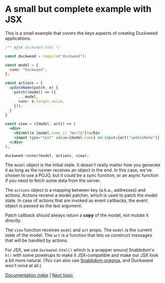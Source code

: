# A small but complete example with JSX

This is a small example that covers the keys aspects of creating Duckweed
applications.

```jsx
/** @jsx duckweed.html */

const duckweed = require("duckweed");

const model = {
  name: "Duckweed",
};

const actions = {
  updateName(patch, e) {
    patch((model) => ({
      ...model,
      name: e.target.value,
    }));
  }
}

const view = ({model, act}) => (
  <div>
    <h1>Hello {model.name || "World"}!</h1>
    <input type="text" value={model.name} on-input={act("updateName")} />
  </div>
);

duckweed.runner(model, actions, view);
```

The `model` object is the initial state. It doesn't really matter how you
generate it as long as the runner receives an object in the end. In this case,
we've chosen to use a POJO, but it could be a sync function, or an async
function if you need to fetch some data from the server.

The `actions` object is a mapping between key (a.k.a., addresses) and actions.
Actions receive a model patcher, which is used to patch the model state. In case
of actions that are invoked as event callbacks, the event object is passed as
the last argument.

Patch callback should always return a **copy** of the model, not mutate it
directly.

The `view` function receives `model` and `act` props. The `model` is the current
state of the model. The `act` is a function that lets us construct messages that
will be handled by actions.

For JSX, we use `duckweed.html()` which is a wrapper around Snabbdom's `h()`
with some powerups to make it JSX-compatible and make our JSX look a bit more
natural. (You can also use
[Snabbdom-pragma](https://github.com/Swizz/snabbdom-pragma), and Duckweed won't
mind at all.)

[Documentation index](../main.md) | [Next topic](./mav-intro.md)
